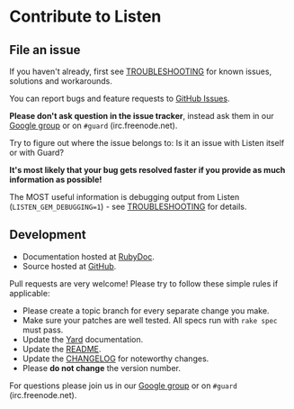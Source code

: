 # Contribute to Listen

## File an issue

If you haven't already, first see [TROUBLESHOOTING](https://github.com/guard/listen/wiki/Troubleshooting) for known issues, solutions and workarounds.

You can report bugs and feature requests to [GitHub Issues](https://github.com/guard/listen/issues).

**Please don't ask question in the issue tracker**, instead ask them in our
[Google group](http://groups.google.com/group/guard-dev) or on `#guard` (irc.freenode.net).

Try to figure out where the issue belongs to: Is it an issue with Listen itself or with Guard?

**It's most likely that your bug gets resolved faster if you provide as much information as possible!**

The MOST useful information is debugging output from Listen (`LISTEN_GEM_DEBUGGING=1`) - see [TROUBLESHOOTING](https://github.com/guard/listen/wiki/Troubleshooting) for details.

## Development

- Documentation hosted at [RubyDoc](http://rubydoc.info/github/guard/listen/master/frames).
- Source hosted at [GitHub](https://github.com/guard/listen).

Pull requests are very welcome! Please try to follow these simple rules if applicable:

- Please create a topic branch for every separate change you make.
- Make sure your patches are well tested. All specs run with `rake spec` must pass.
- Update the [Yard](http://yardoc.org/) documentation.
- Update the [README](https://github.com/guard/listen/blob/master/README.md).
- Update the [CHANGELOG](https://github.com/guard/listen/blob/master/CHANGELOG.md) for noteworthy changes.
- Please **do not change** the version number.

For questions please join us in our [Google group](http://groups.google.com/group/guard-dev) or on
`#guard` (irc.freenode.net).
